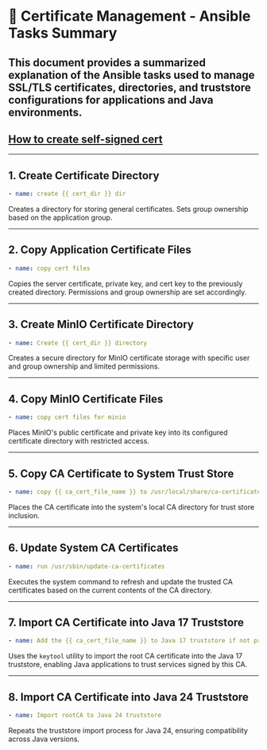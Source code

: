 
# 📜 Certificate Management - Ansible Tasks Summary


This document provides a summarized explanation of the Ansible tasks used to manage SSL/TLS certificates, directories, and truststore configurations for applications and Java environments.
---

## [How to create self-signed cert](/ansible/doc/cert/README.md)

---

## 1. Create Certificate Directory

```yaml
- name: create {{ cert_dir }} dir
```
Creates a directory for storing general certificates. Sets group ownership based on the application group.

---

## 2. Copy Application Certificate Files

```yaml
- name: copy cert files
```
Copies the server certificate, private key, and cert key to the previously created directory. Permissions and group ownership are set accordingly.

---

## 3. Create MinIO Certificate Directory

```yaml
- name: Create {{ cert_dir }} directory
```
Creates a secure directory for MinIO certificate storage with specific user and group ownership and limited permissions.

---

## 4. Copy MinIO Certificate Files

```yaml
- name: copy cert files for minio
```
Places MinIO's public certificate and private key into its configured certificate directory with restricted access.

---

## 5. Copy CA Certificate to System Trust Store

```yaml
- name: copy {{ ca_cert_file_name }} to /usr/local/share/ca-certificates/
```
Places the CA certificate into the system's local CA directory for trust store inclusion.

---

## 6. Update System CA Certificates

```yaml
- name: run /usr/sbin/update-ca-certificates
```
Executes the system command to refresh and update the trusted CA certificates based on the current contents of the CA directory.

---

## 7. Import CA Certificate into Java 17 Truststore

```yaml
- name: Add the {{ ca_cert_file_name }} to Java 17 truststore if not present as rootCA
```
Uses the `keytool` utility to import the root CA certificate into the Java 17 truststore, enabling Java applications to trust services signed by this CA.

---

## 8. Import CA Certificate into Java 24 Truststore

```yaml
- name: Import rootCA to Java 24 truststore
```
Repeats the truststore import process for Java 24, ensuring compatibility across Java versions.

